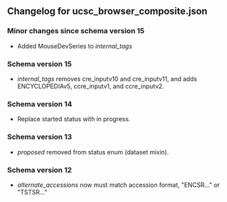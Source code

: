 ## Changelog for ucsc_browser_composite.json

### Minor changes since schema version 15
* Added MouseDevSeries to *internal_tags*

### Schema version 15

* *internal_tags* removes cre_inputv10 and cre_inputv11, and adds ENCYCLOPEDIAv5, ccre_inputv1, and ccre_inputv2.

### Schema version 14

* Replace started status with in progress.

### Schema version 13

* *proposed* removed from status enum (dataset mixin).

### Schema version 12

* *alternate_accessions* now must match accession format, "ENCSR..." or "TSTSR..."

